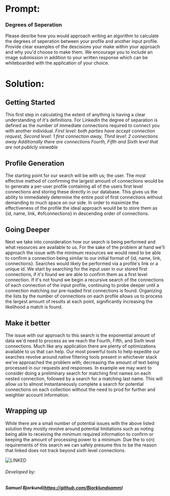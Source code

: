 # Prompt:
### Degrees of Seperation
Please desribe how you would approach writing an algorithm to calculate the degrees of seperation between your
profile and another input profile. Provide clear examples of the descisions your make within your approach and
why you'd choose to make them. We encourage you to include an image submission in addition to your written
response which can be whiteboarded with the application of your choice.

# Solution:

## Getting Started
This first step in calculating the extent of anything is having a clear understanding of it's definitions. For LinkedIn the degree of separation is defined as the number of immediate connections required to connect you with another individual.
*First level: both parties have accept connection request, Second level: 1 first connection away, Third level: 2 connections away*
*Additionally there are connections Fourth, Fifth and Sixth level that are not publicly viewable*

## Profile Generation
The starting point for our search will be with us; the user. The most effective method of confirming the largest amount of connections would be to generate a per-user profile containing all of the users first level connections and storing these directly in our database. This gives us the ability to immediately determine the entire pool of first connections without demanding to much space on our side. In order to maximize the effectiveness of the profile the ideal approach would be to store them as {id, name, link, #ofconnections} in descending order of connections.

## Going Deeper
Next we take into consideration how our search is being performed and what resources are available to us. For the sake of the problem at hand we'll approach the issue with the minimum resources we would need to be able to confirm a connection being similar to our initial format of {id, name, link, connections}. Searches would likely be performed via a profile's link or a unique id. We start by searching for the input user in our stored first connections, if it's found we are able to confirm them as a first level connection. If it's not found we begin a recursive search of the connections of each connection of the input profile, continuing to probe deeper until a connection matching our pre-loaded first connections is found. Organizing the lists by the number of connections on each profile allows us to process the largest amount of results at each point, significantly increasing the likelihood a match is found.

## Make it better
The issue with our approach to this search is the exponential amount of data we'd need to process as we reach the Fourth, Fifth, and Sixth level connections. Much like any application there are plenty of optimizations available to us that can help. Our most powerful tools to help expedite our searches revolve around native filtering tools present in whichever stack we've approached the problem with; decreasing the amount of text being processed in our requests and responses. In example we may want to consider doing a preliminary search for matching first names on each nested connection, followed by a search for a matching last name. This will allow us to almost instantaneously complete a search for potential connections on each collection without the need to prod for further and weightier account information.

## Wrapping up
While there are a small number of potential issues with the above listed solution they mostly revolve around potential limitations such as noting being able to receiving the minimum required information to confirm or keeping the amount of processing power to a minimum. Due the to o(n) requirements of this search we can safely presume this to be the reason that linked does not track beyond sixth level connections.

![LINKED](./LINKEDIN.png)

###### Developed by:
##### Samuel Bjorkund(https://github.com/Bjorklundsamm)
